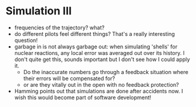 # Simulation III
* frequencies of the trajectory? what?
* do different pilots feel different things? That's a really interesting question!
* garbage in is not always garbage out: when simulating 'shells' for nuclear reactions, any local error was averaged out over its history.
  I don't quite get this, sounds important but I don't see how I could apply it.
  * Do the inaccurate numbers go through a feedback situation where their errors will be compensated for?
  * or are they vitally out in the open with no feedback protection?
* Hamming points out that simulations are done after accidents now. I wish this would become part of software development!
